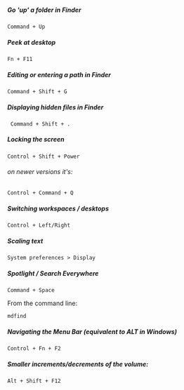 ##### Go 'up' a folder in Finder

    Command + Up
   
##### Peek at desktop

    Fn + F11
    
##### Editing or entering a path in Finder

    Command + Shift + G
   
##### Displaying hidden files in Finder

     Command + Shift + .
     
     
##### Locking the screen

    Control + Shift + Power
    
###### on newer versions it's:
    
    Control + Command + Q 
    
##### Switching workspaces / desktops

    Control + Left/Right
    
##### Scaling text

    System preferences > Display
    
##### Spotlight / Search Everywhere

    Command + Space
   
From the command line:

    mdfind    

##### Navigating the Menu Bar (equivalent to ALT in Windows)

    Control + Fn + F2

##### Smaller increments/decrements of the volume:

    Alt + Shift + F12

